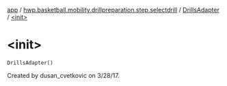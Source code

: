 [app](../../index.md) / [hwp.basketball.mobility.drillpreparation.step.selectdrill](../index.md) / [DrillsAdapter](index.md) / [&lt;init&gt;](.)

# &lt;init&gt;

`DrillsAdapter()`

Created by dusan_cvetkovic on 3/28/17.

